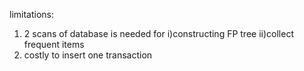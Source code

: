 limitations:
1. 2 scans of database is needed for i)constructing FP tree ii)collect frequent items
2. costly to insert one transaction